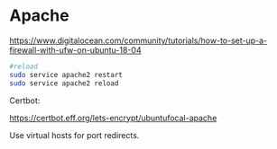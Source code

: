 # Apache

https://www.digitalocean.com/community/tutorials/how-to-set-up-a-firewall-with-ufw-on-ubuntu-18-04

````bash
#reload
sudo service apache2 restart
sudo service apache2 reload

````

Certbot:

https://certbot.eff.org/lets-encrypt/ubuntufocal-apache

Use virtual hosts for port redirects.